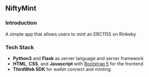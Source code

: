 NiftyMint
-----

### Introduction

A simple app that allows users to mint an ERC1155 on Rinkeby

### Tech Stack

* **Python3** and **Flask** as server language and server framework
* **HTML**, **CSS**, and **Javascript** with [Bootstrap 5](https://getbootstrap.com/) for the frontend
* **ThirdWeb SDK** for wallet connect and minting
